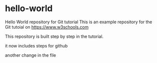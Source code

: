 # hello-world

Hello World repository for Git tutorial
This is an example repository for the Git tutoial on https://www.w3schools.com

This repository is built step by step in the tutorial.

it now includes steps for github

another change in the file
